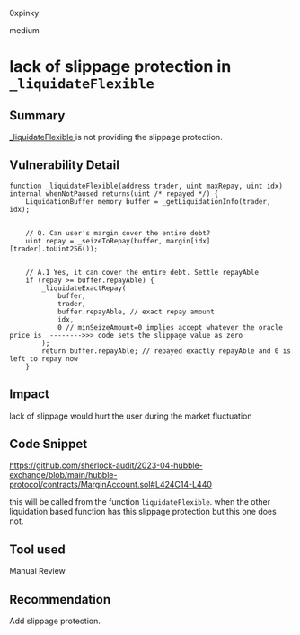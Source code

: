0xpinky

medium

# lack of slippage protection in `_liquidateFlexible`

## Summary

[_liquidateFlexible ](https://github.com/sherlock-audit/2023-04-hubble-exchange/blob/main/hubble-protocol/contracts/MarginAccount.sol#L424C14-L424C32)is not providing the slippage protection.

## Vulnerability Detail

    function _liquidateFlexible(address trader, uint maxRepay, uint idx) internal whenNotPaused returns(uint /* repayed */) {
        LiquidationBuffer memory buffer = _getLiquidationInfo(trader, idx);


        // Q. Can user's margin cover the entire debt?
        uint repay = _seizeToRepay(buffer, margin[idx][trader].toUint256());


        // A.1 Yes, it can cover the entire debt. Settle repayAble
        if (repay >= buffer.repayAble) {
            _liquidateExactRepay(
                buffer,
                trader,
                buffer.repayAble, // exact repay amount
                idx,
                0 // minSeizeAmount=0 implies accept whatever the oracle price is  -------->>> code sets the slippage value as zero
            );
            return buffer.repayAble; // repayed exactly repayAble and 0 is left to repay now
        }

## Impact

lack of slippage would hurt the user during the market fluctuation

## Code Snippet

https://github.com/sherlock-audit/2023-04-hubble-exchange/blob/main/hubble-protocol/contracts/MarginAccount.sol#L424C14-L440

this will be called from the function `liquidateFlexible`. when the other liquidation based function has this slippage protection but this one does not.

## Tool used

Manual Review

## Recommendation

Add slippage protection.

